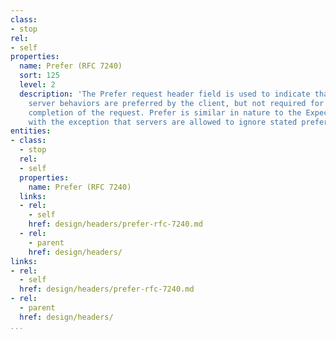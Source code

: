 ```yaml
---
class:
- stop
rel:
- self
properties:
  name: Prefer (RFC 7240)
  sort: 125
  level: 2
  description: 'The Prefer request header field is used to indicate that particular
    server behaviors are preferred by the client, but not required for successful
    completion of the request. Prefer is similar in nature to the Expect header field
    with the exception that servers are allowed to ignore stated preferences. '
entities:
- class:
  - stop
  rel:
  - self
  properties:
    name: Prefer (RFC 7240)
  links:
  - rel:
    - self
    href: design/headers/prefer-rfc-7240.md
  - rel:
    - parent
    href: design/headers/
links:
- rel:
  - self
  href: design/headers/prefer-rfc-7240.md
- rel:
  - parent
  href: design/headers/
...
```

